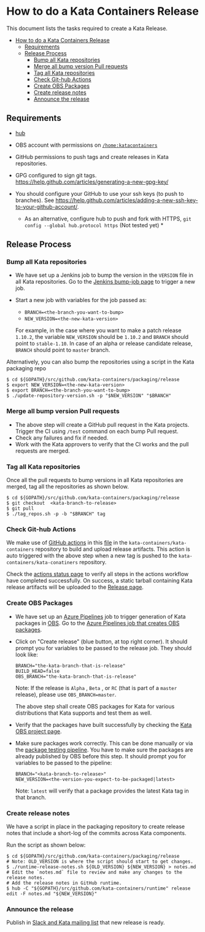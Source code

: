 
# How to do a Kata Containers Release
  This document lists the tasks required to create a Kata Release.

<!-- TOC START min:1 max:3 link:true asterisk:false update:true -->
- [How to do a Kata Containers Release](#how-to-do-a-kata-containers-release)
  - [Requirements](#requirements)
  - [Release Process](#release-process)
    - [Bump all Kata repositories](#bump-all-kata-repositories)
    - [Merge all bump version Pull requests](#merge-all-bump-version-pull-requests)
    - [Tag all Kata repositories](#tag-all-kata-repositories)
    - [Check Git-hub Actions](#check-git-hub-actions)
    - [Create OBS Packages](#create-obs-packages)
    - [Create release notes](#create-release-notes)
    - [Announce the release](#announce-the-release)
<!-- TOC END -->


## Requirements

- [hub](https://github.com/github/hub)

- OBS account with permissions on [`/home:katacontainers`](https://build.opensuse.org/project/subprojects/home:katacontainers)

- GitHub permissions to push tags and create releases in Kata repositories.

- GPG configured to sign git tags. https://help.github.com/articles/generating-a-new-gpg-key/

- You should configure your GitHub to use your ssh keys (to push to branches). See https://help.github.com/articles/adding-a-new-ssh-key-to-your-github-account/.
    * As an alternative, configure hub to push and fork with HTTPS, `git config --global hub.protocol https` (Not tested yet) *

## Release Process

### Bump all Kata repositories

  - We have set up a Jenkins job to bump the version in the `VERSION` file in all Kata repositories. Go to the [Jenkins bump-job page](http://jenkins.katacontainers.io/job/release/build) to trigger a new job.
  - Start a new job with variables for the job passed as:
     - `BRANCH=<the-branch-you-want-to-bump>`
     - `NEW_VERSION=<the-new-kata-version>`

     For example, in the case where you want to make a patch release `1.10.2`, the variable `NEW_VERSION` should be `1.10.2` and `BRANCH` should point to  `stable-1.10`. In case of an alpha or release candidate release, `BRANCH` should point to `master` branch.

  Alternatively, you can also bump the repositories using a script in the Kata packaging repo
  ```
  $ cd ${GOPATH}/src/github.com/kata-containers/packaging/release
  $ export NEW_VERSION=<the-new-kata-version>
  $ export BRANCH=<the-branch-you-want-to-bump>
  $ ./update-repository-version.sh -p "$NEW_VERSION" "$BRANCH"
  ```

### Merge all bump version Pull requests

  - The above step will create a GitHub pull request in the Kata projects. Trigger the CI using `/test` command on each bump Pull request.
  - Check any failures and fix if needed.
  - Work with the Kata approvers to verify that the CI works and the pull requests are merged.

### Tag all Kata repositories

  Once all the pull requests to bump versions in all Kata repositories are merged,
  tag all the repositories as shown below.  
  ```
  $ cd ${GOPATH}/src/github.com/kata-containers/packaging/release
  $ git checkout  <kata-branch-to-release>
  $ git pull
  $ ./tag_repos.sh -p -b "$BRANCH" tag
  ```

### Check Git-hub Actions

  We make use of [GitHub actions](https://github.com/features/actions) in this [file](https://github.com/kata-containers/kata-containers/blob/master/.github/workflows/main.yaml) in the `kata-containers/kata-containers` repository to build and upload release artifacts. This action is auto triggered with the above step when a new tag is pushed to the `kata-containers/kata-conatiners` repository.

  Check the [actions status page](https://github.com/kata-containers/kata-containers/actions) to verify all steps in the actions workflow have completed successfully. On success, a static tarball containing Kata release artifacts will be uploaded to the [Release page](https://github.com/kata-containers/kata-containers/releases).

### Create OBS Packages

  - We have set up an [Azure Pipelines](https://azure.microsoft.com/en-us/services/devops/pipelines/) job
  to trigger generation of Kata packages in [OBS](https://build.opensuse.org/).
  Go to the [Azure Pipelines job that creates OBS packages](https://dev.azure.com/kata-containers/release-process/_release?_a=releases&view=mine&definitionId=1).
  - Click on "Create release" (blue button, at top right corner).
    It should prompt you for variables to be passed to the release job. They should look like:

    ```
    BRANCH="the-kata-branch-that-is-release"
    BUILD_HEAD=false
    OBS_BRANCH="the-kata-branch-that-is-release"
    ```
    Note: If the release is `Alpha` , `Beta` , or `RC` (that is part of a `master` release), please use `OBS_BRANCH=master`.

    The above step shall create OBS packages for Kata for various distributions that Kata supports and test them as well.
  - Verify that the packages have built successfully by checking the [Kata OBS  project page](https://build.opensuse.org/project/subprojects/home:katacontainers).
  - Make sure packages work correctly. This can be done manually or via the [package testing pipeline](http://jenkins.katacontainers.io/job/package-release-testing).
    You have to make sure the packages are already published by OBS before this step.
    It should prompt you for variables to be passed to the pipeline:

    ```
    BRANCH="<kata-branch-to-release>"
    NEW_VERSION=<the-version-you-expect-to-be-packaged|latest>
    ```
    Note: `latest` will verify that a package provides the latest Kata tag in that branch.

### Create release notes

  We have a script in place in the packaging repository to create release notes that include a short-log of the commits across Kata components.

  Run the script as shown below:

  ```
  $ cd ${GOPATH}/src/github.com/kata-containers/packaging/release
  # Note: OLD_VERSION is where the script should start to get changes.
  $ ./runtime-release-notes.sh ${OLD_VERSION} ${NEW_VERSION} > notes.md
  # Edit the `notes.md` file to review and make any changes to the release notes.
  # Add the release notes in GitHub runtime.
  $ hub -C "${GOPATH}/src/github.com/kata-containers/runtime" release edit -F notes.md "${NEW_VERSION}"
  ```

### Announce the release

  Publish in [Slack and Kata mailing list](https://github.com/kata-containers/community#join-us) that new release is ready.
